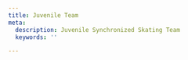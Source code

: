 ```yaml
---
title: Juvenile Team
meta:
  description: Juvenile Synchronized Skating Team
  keywords: ''

---
```


